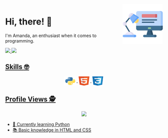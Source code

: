 <img src="readme-images/programer.png" align="right"/>

# Hi, there! 👋

I'm Amanda, an enthusiast when it comes to programming.

<div>
  <a href="https://github.com/AmandaWillrich">
  <img height="180em" src="https://github-readme-stats.vercel.app/api?username=AmandaWillrich&show_icons=true&theme=dracula&include_all_commits=true&count_private=true"/>
  <img height="180em" src="https://github-readme-stats.vercel.app/api/top-langs/?username=AmandaWillrich&layout=compact&langs_count=7&theme=dracula"/>
</div>

<!-- ## Languages and Tools I currently use -->

## Skills :nerd_face:

<p align="center">
  <img align="center" alt="Rafa-Python" height="30" width="40" src="https://raw.githubusercontent.com/devicons/devicon/master/icons/python/python-original.svg">
  <img align="center" alt="Rafa-HTML" height="30" width="40" src="https://raw.githubusercontent.com/devicons/devicon/master/icons/html5/html5-original.svg">
  <img align="center" alt="Rafa-CSS" height="30" width="40" src="https://raw.githubusercontent.com/devicons/devicon/master/icons/css3/css3-original.svg">
</p>

<!-- ![logo](readme-images/html5.png)
![logo](readme-images/css3.png)
![logo](readme-images/javascript.png)
![logo](readme-images/python.png)
![logo](readme-images/django.png)
![logo](readme-images/database.png)
![logo](readme-images/java.png)
![logo](readme-images/eclipse.png)
![logo](readme-images/github.png)
![logo](readme-images/vscode.png) -->
## Profile Views :detective: <br>
<p align="center"> 
    <img alingn="center" src="https://profile-counter.glitch.me/AmandaWillrich/count.svg" />
</p>

</p>

- 🌱 Currently learning Python
- 📚 Basic knowledge in HTML and CSS